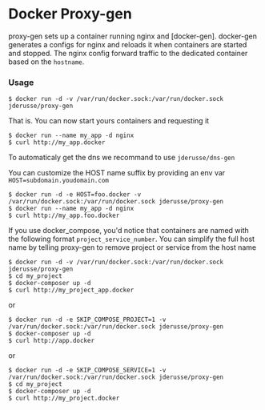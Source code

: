 # Docker Proxy-gen

proxy-gen sets up a container running nginx and [docker-gen].
docker-gen generates a configs for nginx and reloads it when containers are
started and stopped.
The nginx config forward traffic to the dedicated container based on the
`hostname`.

### Usage

    $ docker run -d -v /var/run/docker.sock:/var/run/docker.sock jderusse/proxy-gen

That is. You can now start yours containers and requesting it

    $ docker run --name my_app -d nginx
    $ curl http://my_app.docker

To automaticaly get the dns we recommand to use `jderusse/dns-gen`

You can customize the HOST name suffix by providing an env var `HOST=subdomain.youdomain.com`

    $ docker run -d -e HOST=foo.docker -v /var/run/docker.sock:/var/run/docker.sock jderusse/proxy-gen
    $ docker run --name my_app -d nginx
    $ curl http://my_app.foo.docker

If you use docker_compose, you'd notice that containers are named with the
following format `project_service_number`. You can simplify the full host name
by telling proxy-gen to remove project or service from the host name

    $ docker run -d -v /var/run/docker.sock:/var/run/docker.sock jderusse/proxy-gen
    $ cd my_project
    $ docker-composer up -d
    $ curl http://my_project_app.docker

or

    $ docker run -d -e SKIP_COMPOSE_PROJECT=1 -v /var/run/docker.sock:/var/run/docker.sock jderusse/proxy-gen
    $ docker-composer up -d
    $ curl http://app.docker

or

    $ docker run -d -e SKIP_COMPOSE_SERVICE=1 -v /var/run/docker.sock:/var/run/docker.sock jderusse/proxy-gen
    $ cd my_project
    $ docker-composer up -d
    $ curl http://my_project.docker
